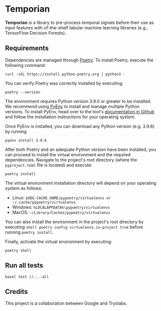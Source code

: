 # Temporian

**Temporian** is a library to pre-process temporal
signals before their use as input features with of-the-shelf tabular machine
learning libraries (e.g., TensorFlow Decision Forests).

## Requirements

Dependencies are managed through [Poetry](https://python-poetry.org/). To
install Poetry, execute the following command:

```shell
curl -sSL https://install.python-poetry.org | python3 -
```

You can verify Poetry was correctly installed by executing:

```shell
poetry --version
```

The environment requires Python version 3.9.0 or greater to be installed. We
recommend using [PyEnv](https://github.com/pyenv/pyenv#installation) to install
and manage multiple Python versions. To install PyEnv, head over to the tool's
[documentation in Github](https://github.com/pyenv/pyenv#installation) and follow the
installation instructions for your operating system.

Once PyEnv is installed, you can download any Python version (e.g. 3.9.6) by
running

```shell
pyenv install 3.9.6
```

After both Poetry and an adequate Python version have been installed, you can
proceed to install the virtual environment and the required dependencies.
Navigate to the project's root directory (where the `pyproject.toml` file is
located) and execute:

```shell
poetry install
```

The virtual environment installation directory will depend on your operating
system as follows:

-   Linux: `$XDG_CACHE_HOME/pypoetry/virtualenvs or
~/.cache/pypoetry/virtualenvs`
-   Windows: `%LOCALAPPDATA%\pypoetry/virtualenvs`
-   MacOS: `~/Library/Caches/pypoetry/virtualenvs`

You can also install the environment in the project's root directory by
executing `shell poetry config virtualenvs.in-project true` before running
`poetry install`.

Finally, activate the virtual environment by executing:

```shell
poetry shell
```

## Run all tests

```shell
bazel test //...:all
```

## Credits

This project is a collaboration between Google and Tryolabs.
